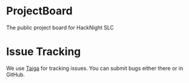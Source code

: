 # ProjectBoard
The public project board for HackNight SLC

# Issue Tracking
We use [Taiga](https://tree.taiga.io/project/ssaunders-hack-night-slc-project-board/) for tracking issues. You can submit bugs either there or in GitHub.